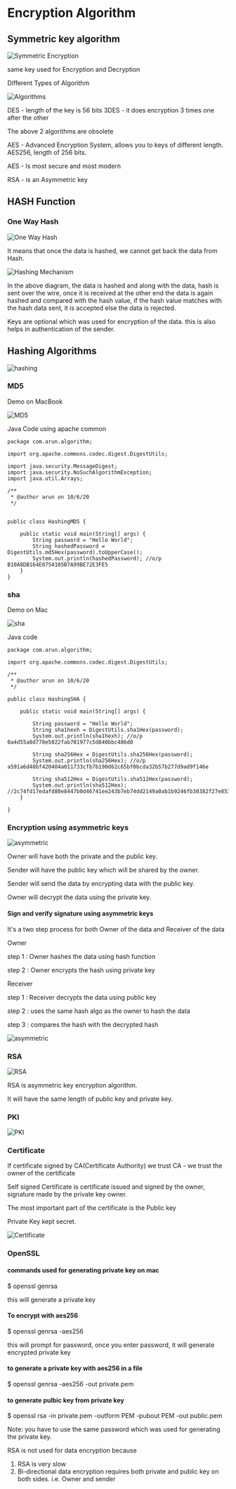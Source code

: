 # Encryption Algorithm


## Symmetric key algorithm

![Symmetric Encryption](https://github.com/arun786/SSL_TLS/blob/main/src/main/resources/Screen%20Shot%202020-10-06%20at%205.19.52%20AM.png)


same key used for Encryption and Decryption

Different Types of Algorithm

![Algorithms](https://github.com/arun786/SSL_TLS/blob/main/src/main/resources/Screen%20Shot%202020-10-06%20at%205.34.47%20AM.png)


DES - length of the key is 56 bits
3DES - it does encryption 3 times one after the other

The above 2 algorithms are obsolete
 

AES - Advanced Encryption System, allows you to keys of different length. AES256, length of 256 bits.

AES - Is most secure and most modern

RSA - is an Asymmetric key

## HASH Function

### One Way Hash

![One Way Hash](https://github.com/arun786/SSL_TLS/blob/main/src/main/resources/Screen%20Shot%202020-10-06%20at%205.58.43%20AM.png)

It means that once the data is hashed, we cannot get back the data from Hash.

![Hashing Mechanism](https://github.com/arun786/SSL_TLS/blob/main/src/main/resources/Screen%20Shot%202020-10-06%20at%205.56.54%20AM.png)

In the above diagram, the data is hashed and along with the data, hash is sent over the wire, once it is received at the other end
the data is again hashed and compared with the hash value, if the hash value matches with the hash data sent, it is accepted
else the data is rejected.

Keys are optional which was used for encryption of the data. this is also helps in authentication of the sender.

## Hashing Algorithms

![hashing](https://github.com/arun786/SSL_TLS/blob/main/src/main/resources/Screen%20Shot%202020-10-06%20at%207.00.27%20AM.png)

### MD5


Demo on MacBook

![MD5](https://github.com/arun786/SSL_TLS/blob/main/src/main/resources/Screen%20Shot%202020-10-06%20at%206.19.51%20AM.png)


Java Code using apache common

    package com.arun.algorithm;
    
    import org.apache.commons.codec.digest.DigestUtils;
    
    import java.security.MessageDigest;
    import java.security.NoSuchAlgorithmException;
    import java.util.Arrays;
    
    /**
     * @author arun on 10/6/20
     */
    
    
    public class HashingMD5 {
    
        public static void main(String[] args) {
            String password = "Hello World";
            String hashedPassword = DigestUtils.md5Hex(password).toUpperCase();
            System.out.println(hashedPassword); //o/p B10A8DB164E0754105B7A99BE72E3FE5
        }
    }


### sha

Demo on Mac

![sha](https://github.com/arun786/SSL_TLS/blob/main/src/main/resources/Screen%20Shot%202020-10-06%20at%206.44.40%20AM.png)

Java code

    package com.arun.algorithm;
    
    import org.apache.commons.codec.digest.DigestUtils;
    
    /**
     * @author arun on 10/6/20
     */
    
    public class HashingSHA {
    
        public static void main(String[] args) {
    
            String password = "Hello World";
            String sha1hexh = DigestUtils.sha1Hex(password);
            System.out.println(sha1hexh); //o/p 0a4d55a8d778e5022fab701977c5d840bbc486d0
    
            String sha256Hex = DigestUtils.sha256Hex(password);
            System.out.println(sha256Hex); //o/p a591a6d40bf420404a011733cfb7b190d62c65bf0bcda32b57b277d9ad9f146e
    
            String sha512Hex = DigestUtils.sha512Hex(password);
            System.out.println(sha512Hex); //2c74fd17edafd80e8447b0d46741ee243b7eb74dd2149a0ab1b9246fb30382f27e853d8585719e0e67cbda0daa8f51671064615d645ae27acb15bfb1447f459b
        }
    
    }


### Encryption using asymmetric keys

![asymmetric](https://github.com/arun786/SSL_TLS/blob/main/src/main/resources/Screen%20Shot%202020-10-06%20at%207.20.19%20AM.png)

Owner will have both the private and the public key.

Sender will have the public key which will be shared by the owner.

Sender will send the data by encrypting data with the public key. 

Owner will decrypt the data using the private key.

#### Sign and verify signature using asymmetric keys


It's a two step process for both Owner of the data and Receiver of the data

Owner 

step 1 : Owner hashes the data using hash function

step 2 : Owner encrypts the hash using private key

Receiver

step 1 : Receiver decrypts the data using public key

step 2 : uses the same hash algo as the owner to hash the data

step 3 : compares the hash with the decrypted hash

![asymmetric](https://github.com/arun786/SSL_TLS/blob/main/src/main/resources/Screen%20Shot%202020-10-06%20at%203.49.54%20PM.png)


### RSA

![RSA](https://github.com/arun786/SSL_TLS/blob/main/src/main/resources/Screen%20Shot%202020-10-06%20at%2011.27.23%20PM.png)

RSA is asymmetric key encryption algorithm.

It will have the same length of public key and private key.

### PKI

![PKI](https://github.com/arun786/SSL_TLS/blob/main/src/main/resources/Screen%20Shot%202020-10-06%20at%2011.40.35%20PM.png)

### Certificate

If certificate signed by CA(Certificate Authority) we trust CA - we trust the owner of the certificate

Self signed Certificate is certificate issued and signed by the owner, signature made by the private key owner.

The most important part of the certificate is the Public key

Private Key kept secret.

![Certificate](https://github.com/arun786/SSL_TLS/blob/main/src/main/resources/Screen%20Shot%202020-10-06%20at%2011.54.04%20PM.png)


### OpenSSL

#### commands used for generating private key on mac

$ openssl genrsa

this will generate a private key
 
#### To encrypt with aes256
 
$ openssl genrsa -aes256
 
 this will prompt for password, once you enter password, it will generate encrypted private key
 
#### to generate a private key with aes256 in a file

$ openssl genrsa -aes256 -out private.pem

#### to generate pulbic key from private key

$ openssl rsa -in private.pem -outform PEM -pubout PEM -out public.pem

Note: you have to use the same password which was used for generating the private key.
 
 
RSA is not used for data encryption because

1. RSA is very slow
2. Bi-directional data encryption requires both private and public key on 
both sides. i.e. Owner and sender
